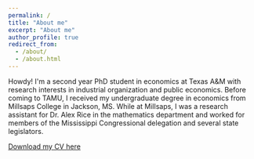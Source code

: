 ```yaml
---
permalink: /
title: "About me"
excerpt: "About me"
author_profile: true
redirect_from: 
  - /about/
  - /about.html
---
```


Howdy! I'm a second year PhD student in economics at Texas A&M with research interests in industrial organization and public economics. Before coming to TAMU, I received my undergraduate degree in economics from Millsaps College in Jackson, MS. While at Millsaps, I was a research assistant for Dr. Alex Rice in the mathematics department and worked for members of the Mississippi Congressional delegation and several state legislators. 

[Download my CV here](http://oliviafrances-edwards.github.io/files/Edwards_Olivia_CV.pdf) 
